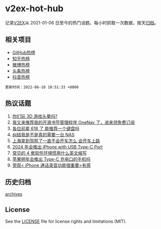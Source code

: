 # v2ex-hot-hub

 记录[V2EX](https://www.v2ex.com/)从 2021-01-06 日至今的热门话题。每小时抓取一次数据，按天[归档](archives)。
 
 ## 相关项目

- [GitHub热榜](https://github.com/lonnyzhang423/github-hot-hub)
- [知乎热榜](https://github.com/lonnyzhang423/zhihu-hot-hub)
- [微博热榜](https://github.com/lonnyzhang423/weibo-hot-hub)
- [头条热榜](https://github.com/lonnyzhang423/toutiao-hot-hub)
- [抖音热榜](https://github.com/lonnyzhang423/douyin-hot-hub)


 `更新时间：2022-06-10 10:51:33 +0800`

## 热议话题

1. [你们玩 3D 游戏头晕吗?](https://www.v2ex.com/t/858399)
1. [我又来推荐我的开源书签管理程序 OneNav 了，进来领免费订阅](https://www.v2ex.com/t/858419)
1. [各位前辈 618 了 能推荐一个键盘吗](https://www.v2ex.com/t/858492)
1. [纠结我是不是真的需要一台 NAS](https://www.v2ex.com/t/858400)
1. [上海拿到驾照了一直不会开车怎么 会开车上路](https://www.v2ex.com/t/858364)
1. [2024 年会推出 iPhone with USB Type-C Port](https://www.v2ex.com/t/858537)
1. [常见的 4 套软件环境惯用什么英文缩写](https://www.v2ex.com/t/858384)
1. [苹果明年会推出 Type-C 充电口的手机吗](https://www.v2ex.com/t/858367)
1. [旁观< iPhone 通话录音功能很重要>有感](https://www.v2ex.com/t/858480)

## 历史归档

[archives](archives)

## License

See the [LICENSE](LICENSE) file for license rights and limitations (MIT).
